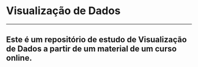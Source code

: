 # Visualização de Dados
---
Este é um repositório de estudo de Visualização de Dados a partir de um material de um curso online.
---
